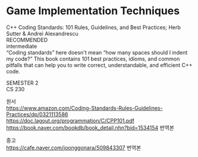 # Game Implementation Techniques
C++ Coding Standards: 101 Rules, Guidelines, and Best Practices; Herb Sutter & Andrei Alexandrescu
<br>RECOMMENDED<br>
intermediate<br>
“Coding standards” here doesn't mean “how many spaces should I indent my code?” This book contains 101 best practices, idioms, and common pitfalls that can help you to write correct, understandable, and efficient C++ code.

SEMESTER 2<br>
CS 230

원서<br>
https://www.amazon.com/Coding-Standards-Rules-Guidelines-Practices/dp/0321113586<br>
https://doc.lagout.org/programmation/C/CPP101.pdf<br>
https://book.naver.com/bookdb/book_detail.nhn?bid=1534154 번역본

중고<br>
https://cafe.naver.com/joonggonara/509843307 번역본
